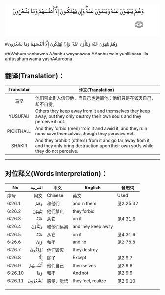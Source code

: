 ![006:026](images/006_026.gif)

#وَهُمْ يَنْهَوْنَ عَنْهُ وَيَنْأَوْنَ عَنْهُ ۖ وَإِنْ يُهْلِكُونَ إِلَّا أَنْفُسَهُمْ وَمَا يَشْعُرُونَ 

##Wahum yanhawna AAanhu wayanawna AAanhu wain yuhlikoona illa anfusahum wama yashAAuroona 

## 翻译(Translation)：

| Translator | 译文(Translation)                                            |
| :--------: | ------------------------------------------------------------ |
|    马坚    | 他们禁止别人信仰他，而自己也远离他；他们只是在毁灭自己，却不自觉。 |
|  YUSUFALI  | Others they keep away from it and themselves they keep away; but they only destroy their own souls and they perceive it not. |
| PICKTHALL  | And they forbid (men) from it and avoid it, and they ruin none save themselves, though they perceive not. |
|   SHAKIR   | And they prohibit (others) from it and go far away from it, and they only bring destruction upon their own souls while they do not perceive. |

---

## 对位释义(Words Interpretation)：

| No   | العربية | 中文    | English | 曾用词 |
| ---- | ------: | ------- | ------- | ------ |
| 序号 |    阿文 | Chinese | 英文    | Used   |
| 6:26.1  | وَهُمْ    | 和他们     | and in them        | 见2:25.32 |
| 6:26.2  | يَنْهَوْنَ  | 他们禁止   | they forbid        |           |
| 6:26.3  | عَنْهُ    | 从它       | on it              | 见4:31.6  |
| 6:26.4  | وَيَنْأَوْنَ | 和他们远离 | and they keep away |           |
| 6:26.5  | عَنْهُ    | 从它       | on it              | 见4:31.6  |
| 6:26.6  | وَإِنْ    | 和不       | and no             | 见2:78.8 |
| 6:26.7  | يُهْلِكُونَ | 他们毁灭   | they destroy       |           |
| 6:26.8  | إِلَّا    | 除了       | Except             | 见2:9.7   |
| 6:26.9  | أَنْفُسَهُمْ | 他们自己   | themselves         | 见2:9.8   |
| 6:26.10 | وَمَا    | 和不       | And not            | 见2:9.9   |
| 6:26.11 | يَشْعُرُونَ | 感觉，觉悟 | they feel, realize | 见2:9.10  |

---
